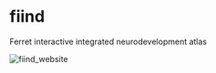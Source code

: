# fiind
Ferret interactive integrated neurodevelopment atlas

![fiind_website](https://user-images.githubusercontent.com/6297454/71312948-e9a31d00-2431-11ea-9bae-7968758324fe.png)
